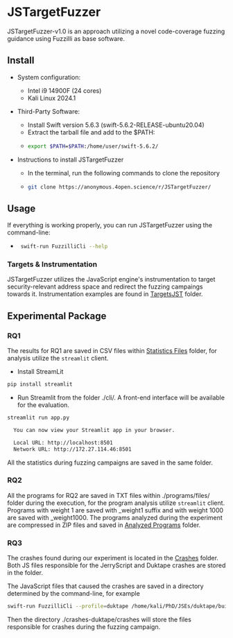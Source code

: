 # JSTargetFuzzer

JSTargetFuzzer-v1.0 is an approach utilizing a novel code-coverage fuzzing guidance using Fuzzilli as base software.

## Install

* System configuration:
  * Intel i9 14900F (24 cores)
  * Kali Linux 2024.1

* Third-Party Software:
  * Install Swift version 5.6.3 (swift-5.6.2-RELEASE-ubuntu20.04)
  * Extract the tarball file and add to the $PATH:
  * ```bash
    export $PATH=$PATH:/home/user/swift-5.6.2/

* Instructions to install JSTargetFuzzer
  * In the terminal, run the following commands to clone the repository
  * ```bash
    git clone https://anonymous.4open.science/r/JSTargetFuzzer/
  
## Usage
If everything is working properly, you can run JSTargetFuzzer using the command-line:
* ```bash
   swift-run FuzzilliCli --help

### Targets & Instrumentation

JSTargetFuzzer utilizes the JavaScript engine's instrumentation to target security-relevant address space and redirect the fuzzing campaings towards it.
Instrumentation examples are found in [TargetsJST](TargetsJST/) folder.

## Experimental Package

### RQ1
The results for RQ1 are saved in CSV files within [Statistics Files](programs/data/) folder, for analysis utilize the `streamlit` client.
* Install StreamLit
```bash
pip install streamlit
```
* Run Streamlit from the folder ./cli/. A front-end interface will be available for the evaluation.
```bash
streamlit run app.py

  You can now view your Streamlit app in your browser.

  Local URL: http://localhost:8501
  Network URL: http://172.27.114.46:8501
```
All the statistics during fuzzing campaigns are saved in the same folder.

### RQ2
All the programs for RQ2 are saved in TXT files within ./programs/files/ folder during the execution, for the program analysis utilize `streamlit` client.
Programs with weight 1 are saved with _weight1 suffix and with weight 1000 are saved with _weight1000.
The programs analyzed during the experiment are compressed in ZIP files and saved in [Analyzed Programs](analyzed_programs/) folder.


### RQ3
The crashes found during our experiment is located in the [Crashes](crashes/) folder. Both JS files responsible for the JerryScript and Duktape crashes are stored in the folder.

The JavaScript files that caused  the crashes are saved in a directory determined by the command-line, for example
```bash
swift-run FuzzilliCli --profile=duktape /home/kali/PhD/JSEs/duktape/build/duk-fuzzilli --storagePath=./crashes-duktape/
```
Then the directory ./crashes-duktape/crashes will store the files responsible for crashes during the fuzzing campaign.




